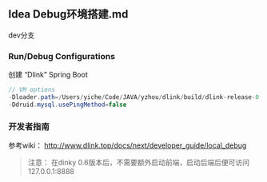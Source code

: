 ## Idea Debug环境搭建.md

dev分支

### Run/Debug Configurations
创建 “Dlink” Spring Boot

```java
// VM options
-Dloader.path=/Users/yiche/Code/JAVA/yzhou/dlink/build/dlink-release-0.6.1/lib
-Ddruid.mysql.usePingMethod=false
```

### 开发者指南
参考wiki： http://www.dlink.top/docs/next/developer_guide/local_debug


>注意： 在dinky 0.6版本后，不需要额外启动前端，启动后端后便可访问 127.0.0.1:8888

